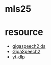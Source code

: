 # mls25

# resource

- [gigaspeech2 ds](https://huggingface.co/datasets/speechcolab/gigaspeech2)
- [GigaSpeech2](https://github.com/SpeechColab/GigaSpeech2)
- [yt-dlp](https://github.com/yt-dlp/yt-dlp)
